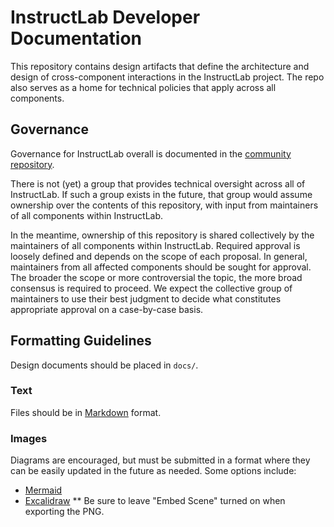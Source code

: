 # InstructLab Developer Documentation

This repository contains design artifacts that define the architecture and
design of cross-component interactions in the InstructLab project. The repo
also serves as a home for technical policies that apply across all components.

## Governance

Governance for InstructLab overall is documented in the [community
repository](https://github.com/instructlab/community/blob/main/governance.md).

There is not (yet) a group that provides technical oversight across all of
InstructLab. If such a group exists in the future, that group would assume
ownership over the contents of this repository, with input from maintainers of
all components within InstructLab.

In the meantime, ownership of this repository is shared collectively by the
maintainers of all components within InstructLab. Required approval is loosely
defined and depends on the scope of each proposal. In general, maintainers from
all affected components should be sought for approval. The broader the scope or
more controversial the topic, the more broad consensus is required to proceed.
We expect the collective group of maintainers to use their best judgment to
decide what constitutes appropriate approval on a case-by-case basis.

## Formatting Guidelines

Design documents should be placed in `docs/`.

### Text

Files should be in [Markdown](https://github.github.com/gfm/) format.

### Images

Diagrams are encouraged, but must be submitted in a format where they can be
easily updated in the future as needed. Some options include:

* [Mermaid](https://github.com/mermaid-js/mermaid#readme)
* [Excalidraw](https://excalidraw.com/)
** Be sure to leave "Embed Scene" turned on when exporting the PNG.
